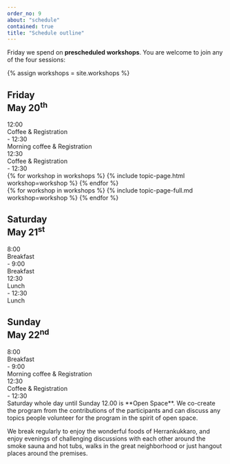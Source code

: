 ```yaml
---
order_no: 9
about: "schedule"
contained: true
title: "Schedule outline"
---
```


Friday we spend on **prescheduled workshops**. You are welcome to join any of the four sessions:

{% assign workshops = site.workshops  %}

<article class='schedule'>
<hgroup class="row schedule-header">
  <h2 class="col-md-10 col-md-offset-2">Friday<br><span>May 20<sup>th</sup></span></h2>
</hgroup>

<section class="timetable">
  <div class="row meta">
    <div class="col-xs-2 col-sm-1 start-time"><time class="start">12:00</time></div>
    <div class="visible-sm-block col-sm-10 description">Coffee &amp; Registration</div>
    <div class="col-xs-2 col-xs-offset-8 col-sm-1 col-sm-offset-0 end-time"> - <time class="end">12:30</time></div>
    <div class="col-xs-12 hidden-sm col-md-10 description">Morning coffee &amp; Registration</div>
  </div>
  <div class="row meta">
    <div class="col-xs-2 col-sm-1 start-time"><time class="start">12:30</time></div>
    <div class="visible-sm-block col-sm-10 description">Coffee &amp; Registration</div>
    <div class="col-xs-2 col-xs-offset-8 col-sm-1 col-sm-offset-0 end-time"> - <time class="end">12:30</time></div>

  </div>
  <div class="row ">
  {% for workshop in workshops %}
    {% include topic-page.html workshop=workshop %}
  {% endfor %}
  </div>

  <div class="row workshop-descriptions">
  {% for workshop in workshops %}
    {% include topic-page-full.md workshop=workshop %}
  {% endfor %}
  </div>
</section>
</article>

<article class='schedule'>
<hgroup class="row schedule-header">
  <h2 class="col-md-10 col-md-offset-2">Saturday<br><span>May 21<sup>st</sup></span></h2>
</hgroup>
<section class="timetable">
  <div class="row meta">
    <div class="col-xs-2 col-sm-1 start-time"><time class="start">8:00</time></div>
    <div class="visible-sm-block col-sm-10 description">Breakfast</div>
    <div class="col-xs-2 col-xs-offset-8 col-sm-1 col-sm-offset-0 end-time"> - <time class="end">9:00</time></div>
    <div class="col-xs-12 hidden-sm col-md-10 description">Breakfast</div>
  </div>
  <div class="row meta">
    <div class="col-xs-2 col-sm-1 start-time"><time class="start">12:30</time></div>
    <div class="visible-sm-block col-sm-10 description">Lunch</div>
    <div class="col-xs-2 col-xs-offset-8 col-sm-1 col-sm-offset-0 end-time"> - <time class="end">12:30</time></div>
    <div class="col-xs-12 hidden-sm col-md-10 description">Lunch</div>
  </div>
</section>
</article>

<article class='schedule'>
<hgroup class="row schedule-header">
  <h2 class="col-md-10 col-md-offset-2">Sunday<br><span>May 22<sup>nd</sup></span></h2>
</hgroup>
<section class="timetable">
  <div class="row meta">
    <div class="col-xs-2 col-sm-1 start-time"><time class="start">8:00</time></div>
    <div class="visible-sm-block col-sm-10 description">Breakfast</div>
    <div class="col-xs-2 col-xs-offset-8 col-sm-1 col-sm-offset-0 end-time"> - <time class="end">9:00</time></div>
    <div class="col-xs-12 hidden-sm col-md-10 description">Morning coffee &amp; Registration</div>
  </div>
  <div class="row meta">
    <div class="col-xs-2 col-sm-1 start-time"><time class="start">12:30</time></div>
    <div class="visible-sm-block col-sm-10 description">Coffee &amp; Registration</div>
    <div class="col-xs-2 col-xs-offset-8 col-sm-1 col-sm-offset-0 end-time"> - <time class="end">12:30</time></div>
  </div>
</article>

</section>Saturday whole day until Sunday 12.00 is **Open Space**. We co-create the program from the contributions of the participants and can discuss any topics people volunteer for the program in the spirit of open space. 

We break regularly to enjoy the wonderful foods of Herrankukkaro, and enjoy evenings of challenging discussions with each other around the smoke sauna and hot tubs, walks in the great neighborhood or just hangout places around the premises.
